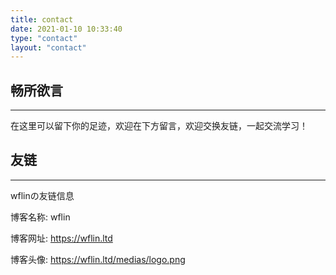 ```yaml
---
title: contact
date: 2021-01-10 10:33:40
type: "contact"
layout: "contact"
---
```



## 畅所欲言
---
在这里可以留下你的足迹，欢迎在下方留言，欢迎交换友链，一起交流学习！

## 友链
---
wflinの友链信息

博客名称: wflin

博客网址: https://wflin.ltd

博客头像: https://wflin.ltd/medias/logo.png